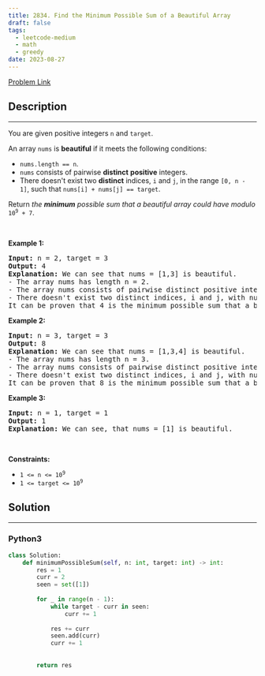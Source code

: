 ```yaml
---
title: 2834. Find the Minimum Possible Sum of a Beautiful Array
draft: false
tags: 
  - leetcode-medium
  - math
  - greedy
date: 2023-08-27
---
```


[Problem Link](https://leetcode.com/problems/find-the-minimum-possible-sum-of-a-beautiful-array/)

## Description

---
<p>You are given positive integers <code>n</code> and <code>target</code>.</p>

<p>An array <code>nums</code> is <strong>beautiful</strong> if it meets the following conditions:</p>

<ul>
	<li><code>nums.length == n</code>.</li>
	<li><code>nums</code> consists of pairwise <strong>distinct</strong> <strong>positive</strong> integers.</li>
	<li>There doesn&#39;t exist two <strong>distinct</strong> indices, <code>i</code> and <code>j</code>, in the range <code>[0, n - 1]</code>, such that <code>nums[i] + nums[j] == target</code>.</li>
</ul>

<p>Return <em>the <strong>minimum</strong> possible sum that a beautiful array could have modulo </em><code>10<sup>9</sup> + 7</code>.</p>

<p>&nbsp;</p>
<p><strong class="example">Example 1:</strong></p>

<pre>
<strong>Input:</strong> n = 2, target = 3
<strong>Output:</strong> 4
<strong>Explanation:</strong> We can see that nums = [1,3] is beautiful.
- The array nums has length n = 2.
- The array nums consists of pairwise distinct positive integers.
- There doesn&#39;t exist two distinct indices, i and j, with nums[i] + nums[j] == 3.
It can be proven that 4 is the minimum possible sum that a beautiful array could have.
</pre>

<p><strong class="example">Example 2:</strong></p>

<pre>
<strong>Input:</strong> n = 3, target = 3
<strong>Output:</strong> 8
<strong>Explanation:</strong> We can see that nums = [1,3,4] is beautiful.
- The array nums has length n = 3.
- The array nums consists of pairwise distinct positive integers.
- There doesn&#39;t exist two distinct indices, i and j, with nums[i] + nums[j] == 3.
It can be proven that 8 is the minimum possible sum that a beautiful array could have.
</pre>

<p><strong class="example">Example 3:</strong></p>

<pre>
<strong>Input:</strong> n = 1, target = 1
<strong>Output:</strong> 1
<strong>Explanation:</strong> We can see, that nums = [1] is beautiful.
</pre>

<p>&nbsp;</p>
<p><strong>Constraints:</strong></p>

<ul>
	<li><code>1 &lt;= n &lt;= 10<sup>9</sup></code></li>
	<li><code>1 &lt;= target &lt;= 10<sup>9</sup></code></li>
</ul>


## Solution

---
### Python3
``` py title='find-the-minimum-possible-sum-of-a-beautiful-array'
class Solution:
    def minimumPossibleSum(self, n: int, target: int) -> int:
        res = 1
        curr = 2
        seen = set([1])
        
        for _ in range(n - 1):
            while target - curr in seen:
                curr += 1
            
            res += curr
            seen.add(curr)
            curr += 1
            
        
        return res
```

